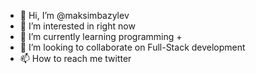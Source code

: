 - 👋 Hi, I’m @maksimbazylev
- 👀 I’m interested in right now
- 🌱 I’m currently learning  programming + 
- 💞️ I’m looking to collaborate on Full-Stack development
- 📫 How to reach me twitter

<!---
maksimbazylev/maksimbazylev is a ✨ special ✨ repository because its `README.md` (this file) appears on your GitHub profile.
You can click the Preview link to take a look at your changes.
--->

